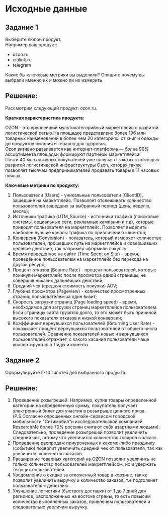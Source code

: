 # Исходные данные

## Задание 1
Выберите любой продукт.<br>
Например ваш продукт:
- ozon.ru
- citilink.ru
- telegram

Какие бы ключевые метрики вы выделили? Опишите почему вы выбрали именно их и можно ли их измерить

## Решение:

Рассмотрим следующий продукт: ozon.ru.<br>

**Краткая характеристика продукта:** 

OZON - это крупнейший мультикатегорийный маркетплейс с развитой логистической сетью.На площадке представлено более 196 млн товарных наименований в более чем 20 категориях: от книг и одежды до продуктов питания и товаров для здоровья.<br> 
Ozon активно развивается как интернет-платформа — более 90% ассортимента площадки формируют партнёры маркетплейса.<br>
Почти 40 млн активных покупателей уже получают заказы с помощью развитой логистической инфраструктуры Ozon, которая также позволяет тысячам предпринимателей продавать товары в 11 часовых поясах. 

**Ключевые метрики по продукту:**

1. Пользователи (Users) - уникальные пользователи (ClientID), зашедшие на маркетплейс. Позволяет отслеживать количество пользователей зашедших за выбранный период (день, неделю, месяц);
2. Источники трафика (UTM_Source) - источники трафика (поисковые системы, социальные сети, рекламные кампании и т.д), которые приводят пользователя на маркетплейс. Позволяет выделить наиболее лучшие каналы трафика по привличению клиентов;
3. Конверсия (Conversion)  -   показатель, который измеряет количество пользователей, прошедших путь на маркетплейсе и совершивших целевое действие, так например оформили покупку;
4. Время проведенное на сайте (Time Spent on Site) - время, проведённое пользователем на маркетплейс без перехода на другой ресурс;
5. Процент отказов (Bounce Rate) - процент пользователей, которые покинули маркетплейс после просмотра одной страницы, не совершив никаких дальнейших действий;
6. Средний чек (средняя стоимость покупки) AOV;
7. Глубина просмотра (Pageview) - количество просмотренных страниц пользователем за один визит;
8. Скорость загрузки страниц (Page loading speed)  - время, необходимое для загрузки страниц маркетплейса пользователем. Если страницы сайта грузятся долго, то это может быть причиной высокого показателя отказов и низкой конверсии;
9. Коэффициент вернувшихся пользователей (Returning User Rate) - показывает процент вернувшихся пользователей от общего числа пользователей. Сравнение показателей новых и вернувшихся пользователей отражает, с какого касания пользователи чаще конвертируются в Лиды и клиенты.

## Задание 2
Сформулируйте 5-10 гипотез для выбранного продукта.

## Решение:

1. Проведение розыгрешей. Например, купив товары определенной категории на определенную сумму, покупатель получает электронный билет для участия в розыгрыше ценного приза. (P.S.Согласно опрошенных онлайн-сервисом городской мобильности "Ситимобил"и исследовательской компанией ResearchMe более 70% россиян считают себя азартными людьми). Следовательно, проведение розыгрешей позволит увеличить средний чек, потому что увеличится количество товаров в заказе.
2. Проведение распродаж приуроченных к какомо-либо празднику (событию) позволит увеличить средний чек от пользователя, так как увеличится количество заказов.
3. Расширение товарных категорий на OZON позволит увеличить не только количество пользователей макретплейсом, но и удержать текущих пользователей.
4. Уведомление о скидке за отложенный товар в корзине, также позволит увеличить выручку и количество заказов, т.е подтолкнет пользователя к действию.
5. Улучшение логистики (быстроту доставки) от 1 до 7 дней для регионов, расположенных на востоке страны, то есть повысим количество выполненных заказов, привлечем пользователей и следовательно увеличим выручку.
